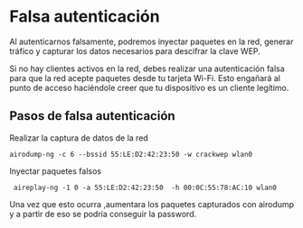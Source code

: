 # Falsa autenticación

Al autenticarnos falsamente, podremos inyectar paquetes en la red, generar tráfico y capturar los datos necesarios para descifrar la clave WEP.

Si no hay clientes activos en la red, debes realizar una autenticación falsa para que la red acepte paquetes desde tu tarjeta Wi-Fi. Esto engañará al punto de acceso haciéndole creer que tu dispositivo es un cliente legítimo.

## Pasos de falsa autenticación

Realizar la captura de datos de la red

```
airodump-ng -c 6 --bssid 55:LE:D2:42:23:50 -w crackwep wlan0
```

Inyectar paquetes falsos

```
 aireplay-ng -1 0 -a 55:LE:D2:42:23:50  -h 00:0C:55:78:AC:10 wlan0
```

Una vez que esto ocurra ,aumentara los paquetes capturados con airodump y a partir de eso se podría conseguir la password.
